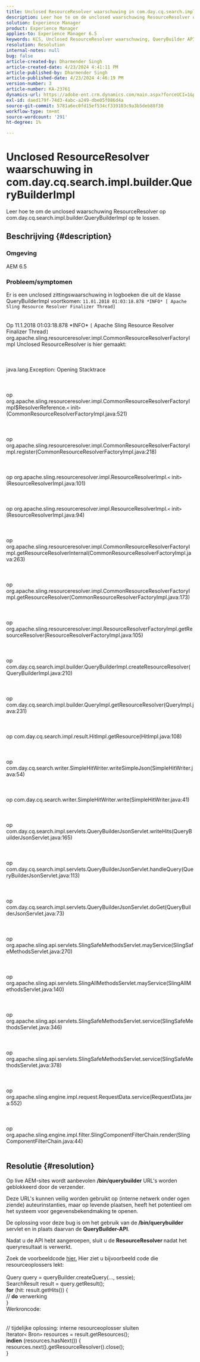 ```yaml
---
title: Unclosed ResourceResolver waarschuwing in com.day.cq.search.impl.builder.QueryBuilderImpl
description: Leer hoe te om de unclosed waarschuwing ResourceResolver op com.day.cq.search.impl.builder.QueryBuilderImpl op te lossen.
solution: Experience Manager
product: Experience Manager
applies-to: Experience Manager 6.5
keywords: KCS, Unclosed ResourceResolver waarschuwing, QueryBuilder API, AEM 6.5, Adobe Experience Manager 6.5, Problemen oplossen, com.day.cq.search.impl.builder.QueryBuilderImpl
resolution: Resolution
internal-notes: null
bug: false
article-created-by: Dharmender Singh
article-created-date: 4/23/2024 4:41:11 PM
article-published-by: Dharmender Singh
article-published-date: 4/23/2024 4:46:19 PM
version-number: 3
article-number: KA-23761
dynamics-url: https://adobe-ent.crm.dynamics.com/main.aspx?forceUCI=1&pagetype=entityrecord&etn=knowledgearticle&id=a4979244-9001-ef11-a1fd-6045bd026dc7
exl-id: daed179f-74d3-4abc-a249-dbe05f086d4a
source-git-commit: 5781a6ec0fd15ef534cf339103c9a3b5deb88f30
workflow-type: tm+mt
source-wordcount: '291'
ht-degree: 1%

---
```


# Unclosed ResourceResolver waarschuwing in com.day.cq.search.impl.builder.QueryBuilderImpl


Leer hoe te om de unclosed waarschuwing ResourceResolver op com.day.cq.search.impl.builder.QueryBuilderImpl op te lossen.

## Beschrijving {#description}


### Omgeving

AEM 6.5

### Probleem/symptomen

Er is een unclosed zittingswaarschuwing in logboeken die uit de klasse QueryBuilderImpl voortkomen: `11.01.2018 01:03:18.878 *INFO* [ Apache Sling Resource Resolver Finalizer Thread]`
<br><br><br>Op 11.1.2018 01:03:18.878 \*INFO\* `[` Apache Sling Resource Resolver Finalizer Thread`]`  org.apache.sling.resourceresolver.impl.CommonResourceResolverFactoryImpl Unclosed ResourceResolver is hier gemaakt: <br><br><br><br>java.lang.Exception: Opening Stacktrace<br><br><br><br>op org.apache.sling.resourceresolver.impl.CommonResourceResolverFactoryImpl$ResolverReference.`<` init`>` (CommonResourceResolverFactoryImpl.java:521)<br><br><br><br>op org.apache.sling.resourceresolver.impl.CommonResourceResolverFactoryImpl.register(CommonResourceResolverFactoryImpl.java:218)<br><br><br><br>op org.apache.sling.resourceresolver.impl.ResourceResolverImpl.`<` init`>` (ResourceResolverImpl.java:101)<br><br><br><br>op org.apache.sling.resourceresolver.impl.ResourceResolverImpl.`<` init`>` (ResourceResolverImpl.java:94)<br><br><br><br>op org.apache.sling.resourceresolver.impl.CommonResourceResolverFactoryImpl.getResourceResolverInternal(CommonResourceResolverFactoryImpl.java:263)<br><br><br><br>op org.apache.sling.resourceresolver.impl.CommonResourceResolverFactoryImpl.getResourceResolver(CommonResourceResolverFactoryImpl.java:173)<br><br><br><br>op org.apache.sling.resourceresolver.impl.ResourceResolverFactoryImpl.getResourceResolver(ResourceResolverFactoryImpl.java:105)<br><br><br><br>op com.day.cq.search.impl.builder.QueryBuilderImpl.createResourceResolver(QueryBuilderImpl.java:210)<br><br><br><br>op com.day.cq.search.impl.builder.QueryImpl.getResourceResolver(QueryImpl.java:231)<br><br><br><br>op com.day.cq.search.impl.result.HitImpl.getResource(HitImpl.java:108)<br><br><br><br>op com.day.cq.search.writer.SimpleHitWriter.writeSimpleJson(SimpleHitWriter.java:54)<br><br><br><br>op com.day.cq.search.writer.SimpleHitWriter.write(SimpleHitWriter.java:41)<br><br><br><br>op com.day.cq.search.impl.servlets.QueryBuilderJsonServlet.writeHits(QueryBuilderJsonServlet.java:165)<br><br><br><br>op com.day.cq.search.impl.servlets.QueryBuilderJsonServlet.handleQuery(QueryBuilderJsonServlet.java:113)<br><br><br><br>op com.day.cq.search.impl.servlets.QueryBuilderJsonServlet.doGet(QueryBuilderJsonServlet.java:73)<br><br><br><br>op org.apache.sling.api.servlets.SlingSafeMethodsServlet.mayService(SlingSafeMethodsServlet.java:270)<br><br><br><br>op org.apache.sling.api.servlets.SlingAllMethodsServlet.mayService(SlingAllMethodsServlet.java:140)<br><br><br><br>op org.apache.sling.api.servlets.SlingSafeMethodsServlet.service(SlingSafeMethodsServlet.java:346)<br><br><br><br>op org.apache.sling.api.servlets.SlingSafeMethodsServlet.service(SlingSafeMethodsServlet.java:378)<br><br><br><br>op org.apache.sling.engine.impl.request.RequestData.service(RequestData.java:552)<br><br><br><br>op org.apache.sling.engine.impl.filter.SlingComponentFilterChain.render(SlingComponentFilterChain.java:44)<br><br>

## Resolutie {#resolution}


Op live AEM-sites wordt aanbevolen <b>/bin/querybuilder</b> URL&#39;s worden geblokkeerd door de verzender.

Deze URL&#39;s kunnen veilig worden gebruikt op (interne netwerk onder ogen ziende) auteurinstanties, maar op levende plaatsen, heeft het potentieel om het systeem voor gegevensbekendmaking te openen.

De oplossing voor deze bug is om het gebruik van de<b> /bin/querybuilder</b> servlet en in plaats daarvan de <b>QueryBuilder-API</b>.

Nadat u de API hebt aangeroepen, sluit u de <b>ResourceResolver </b>nadat het queryresultaat is verwerkt.

Zoek de voorbeeldcode [hier.](https://github.com/search?q=repo%3AAdobe-Consulting-Services%2Facs-aem-samples%20SampleQueryBuilder&amp;amp;type=code) Hier ziet u bijvoorbeeld code die resourceoplossers lekt:
<br> <br>Query query = queryBuilder.createQuery(..., sessie);<br>SearchResult result = query.getResult();<br><b>for</b> (hit: result.getHits()) {<br>// <b>do</b> verwerking<br>}<br>
Werkroncode:
<br> <br> <br>// tijdelijke oplossing: interne resourceoplosser sluiten<br>Iterator`<` Bron`>`  resources = result.getResources();<br><b>indien</b> (resources.hasNext()) {<br>resources.next().getResourceResolver().close();<br>}
